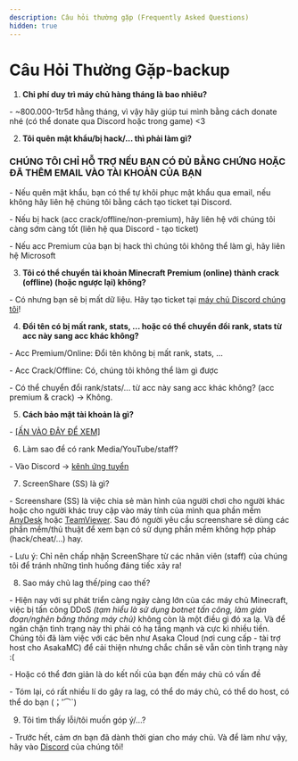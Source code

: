 ```yaml
---
description: Câu hỏi thường gặp (Frequently Asked Questions)
hidden: true
---
```


# Câu Hỏi Thường Gặp-backup



1. **Chi phí duy trì máy chủ hàng tháng là bao nhiêu?**

\- \~800.000-1tr5đ hằng tháng, vì vậy hãy giúp tui mình bằng cách donate nhé (có thể donate qua Discord hoặc trong game) <3

2. **Tôi quên mật khẩu/bị hack/... thì phải làm gì?**

### **CHÚNG TÔI CHỈ HỖ TRỢ NẾU BẠN CÓ ĐỦ BẰNG CHỨNG HOẶC ĐÃ THÊM EMAIL VÀO TÀI KHOẢN CỦA BẠN**

\- Nếu quên mật khẩu, bạn có thể tự khôi phục mật khẩu qua email, nếu không hãy liên hệ chúng tôi bằng cách tạo ticket tại Discord.

\- Nếu bị hack (acc crack/offline/non-premium), hãy liên hệ với chúng tôi càng sớm càng tốt (liên hệ qua Discord - tạo ticket)

\- Nếu acc Premium của bạn bị hack thì chúng tôi không thể làm gì, hãy liên hệ Microsoft

3. **Tôi có thể chuyển tài khoản Minecraft Premium (online) thành crack (offline) (hoặc ngược lại) không?**

\- Có nhưng bạn sẽ bị mất dữ liệu. Hãy tạo ticket tại [máy chủ Discord chúng tôi](../)!

4. **Đổi tên có bị mất rank, stats, ... hoặc có thể chuyển đổi rank, stats từ acc này sang acc khác không?**

\- Acc Premium/Online: Đổi tên không bị mất rank, stats, ...

\- Acc Crack/Offline: Có, chúng tôi không thể làm gì được

\- Có thể chuyển đổi rank/stats/... từ acc này sang acc khác không? (acc premium & crack) -> Không.

5. **Cách bảo mật tài khoản là gì?**

\- [\[ẤN VÀO ĐÂY ĐỂ XEM\]](cach-bao-mat-tai-khoan.md)

6. Làm sao để có rank Media/YouTube/staff?

&#x20;\- Vào Discord -> [kênh ứng tuyển](https://discord.com/channels/1088034258574127174/1267366520871194634)

7. ScreenShare (SS) là gì?

\- Screenshare (SS) là việc chia sẻ màn hình của người chơi cho người khác hoặc cho người khác truy cập vào máy tính của mình qua phần mềm [AnyDesk](https://anydesk.com/) hoặc [TeamViewer](https://www.teamviewer.com/vi/download/windows/). Sau đó người yêu cầu screenshare sẽ dùng các phần mềm/thủ thuật để xem bạn có sử dụng phần mềm không hợp pháp (hack/cheat/...) hay.

\- Lưu ý: Chỉ nên chấp nhận ScreenShare từ các nhân viên (staff) của chúng tôi để tránh những tình huống đáng tiếc xảy ra!

8. Sao máy chủ lag thế/ping cao thế?

\- Hiện nay với sự phát triển càng ngày càng lớn của các máy chủ Minecraft, việc bị tấn công DDoS _(tạm hiểu là sử dụng botnet tấn công, làm gián đoạn/nghẽn băng thông máy chủ)_  không còn là một điều gì đó xa lạ. Và để ngăn chặn tình trạng này thì phải có hạ tầng mạnh và cực kì nhiều tiền. Chúng tôi đã làm việc với các bên như Asaka Cloud (nơi cung cấp - tài trợ host cho AsakaMC) để cải thiện nhưng chắc chắn sẽ vẫn còn tình trạng này :(

\- Hoặc có thể đơn giản là do kết nối của bạn đến máy chủ có vấn đề

\- Tóm lại, có rất nhiều lí do gây ra lag, có thể do máy chủ, có thể do host, có thể do bạn (；′⌒\`)&#x20;

9. Tôi tìm thấy lỗi/tôi muốn góp ý/...?

\- Trước hết, cảm ơn bạn đã dành thời gian cho máy chủ. Và để làm như vậy, hãy vào [Discord](https://discord.asakamc.xyz) của chúng tôi!
